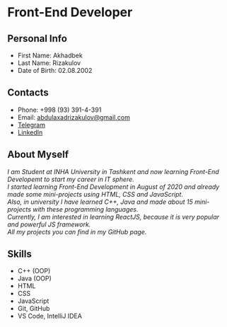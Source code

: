 # Front-End Developer

## Personal Info

* First Name: Akhadbek
* Last Name: Rizakulov
* Date of Birth: 02.08.2002

## Contacts

* Phone: +998 (93) 391-4-391
* Email: abdulaxadrizakulov@gmail.com
* [Telegram](https://t.me/SpeedyM_282)
* [LinkedIn](https://www.linkedin.com/in/abdulakhad-rizakulov-181a50210)

## About Myself

*I am Student at INHA University in Tashkent and now learning Front-End Developemt to start my career in IT sphere.\
I started learning Front-End Development in August of 2020 and already made some mini-projects using HTML, CSS and JavaScript.\
Also, in university I have learned C++, Java and made about 15 mini-projects with these programming languages.\
Currently, I am interested in learning ReactJS, because it is very popular and powerful JS framework.\
All my projects you can find in my GitHub page.*

## Skills

* C++ (OOP)
* Java (OOP)
* HTML
* CSS
* JavaScript
* Git, GitHub
* VS Code, IntelliJ IDEA
